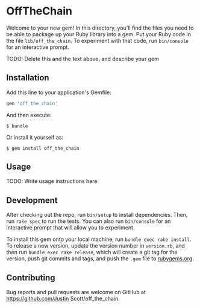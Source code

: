 # OffTheChain

Welcome to your new gem! In this directory, you'll find the files you need to be able to package up your Ruby library into a gem. Put your Ruby code in the file `lib/off_the_chain`. To experiment with that code, run `bin/console` for an interactive prompt.

TODO: Delete this and the text above, and describe your gem

## Installation

Add this line to your application's Gemfile:

```ruby
gem 'off_the_chain'
```

And then execute:

    $ bundle

Or install it yourself as:

    $ gem install off_the_chain

## Usage

TODO: Write usage instructions here

## Development

After checking out the repo, run `bin/setup` to install dependencies. Then, run `rake spec` to run the tests. You can also run `bin/console` for an interactive prompt that will allow you to experiment.

To install this gem onto your local machine, run `bundle exec rake install`. To release a new version, update the version number in `version.rb`, and then run `bundle exec rake release`, which will create a git tag for the version, push git commits and tags, and push the `.gem` file to [rubygems.org](https://rubygems.org).

## Contributing

Bug reports and pull requests are welcome on GitHub at https://github.com/Justin Scott/off_the_chain.

